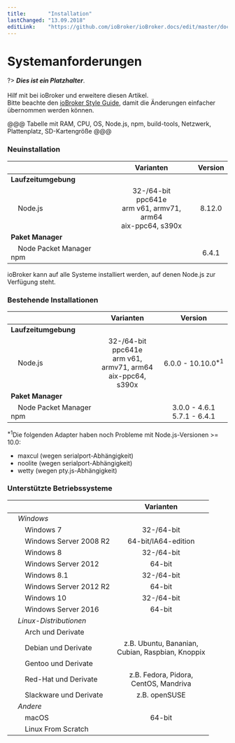```yaml
---
title:       "Installation"
lastChanged: "13.09.2018"
editLink:    "https://github.com/ioBroker/ioBroker.docs/edit/master/docs/install/requirements.md"
---
```


# Systemanforderungen

?> ***Dies ist ein Platzhalter***.
   <br><br>
   Hilf mit bei ioBroker und erweitere diesen Artikel.  
   Bitte beachte den [ioBroker Style Guide](community/styleguidedoc), 
   damit die Änderungen einfacher übernommen werden können.

@@@ Tabelle mit RAM, CPU, OS, Node.js, npm, build-tools, Netzwerk,
Plattenplatz, SD-Kartengröße @@@


### Neuinstallation

|   | Varianten | Version |
|---|:---------:|:-------:|
**Laufzeitumgebung** | | 
&emsp;Node.js | 32-/64-bit<br>ppc641e<br>arm v61, armv71, arm64<br>aix-ppc64, s390x | 8.12.0
**Paket Manager** | |
&emsp;Node Packet Manager npm  |                 | 6.4.1

ioBroker kann auf alle Systeme installiert werden, auf denen Node.js zur
Verfügung steht.


### Bestehende Installationen

|   | Varianten | Version |
|---|:---------:|:-------:|
**Laufzeitumgebung** | | 
&emsp;Node.js | 32-/64-bit<br>ppc641e<br>arm v61, armv71, arm64<br>aix-ppc64, s390x | 6.0.0 - 10.10.0<sup>*1</sup>
**Paket Manager** | |
&emsp;Node Packet Manager npm  |                 | 3.0.0 - 4.6.1  5.7.1 - 6.4.1

<sup>*1</sup>Die folgenden Adapter haben noch Probleme mit Node.js-Versionen >= 10.0:
- maxcul (wegen serialport-Abhängigkeit)
- noolite (wegen serialport-Abhängigkeit)
- wetty (wegen pty.js-Abhängigkeit)


### Unterstützte Betriebssysteme
|   | Varianten | 
|---|:---------:|
&emsp;*Windows* |
&emsp;&emsp;Windows 7 | 32-/64-bit
&emsp;&emsp;Windows Server 2008 R2 | 64-bit/IA64-edition
&emsp;&emsp;Windows 8 | 32-/64-bit
&emsp;&emsp;Windows Server 2012 |  64-bit
&emsp;&emsp;Windows 8.1 | 32-/64-bit
&emsp;&emsp;Windows Server 2012 R2 | 64-bit
&emsp;&emsp;Windows 10 | 32-/64-bit
&emsp;&emsp;Windows Server 2016 | 64-bit
*&emsp;Linux-Distributionen* |
&emsp;&emsp;Arch und Derivate |
&emsp;&emsp;Debian und Derivate | z.B. Ubuntu, Bananian, <br>Cubian, Raspbian, Knoppix
&emsp;&emsp;Gentoo und Derivate |
&emsp;&emsp;Red-Hat und Derivate | z.B. Fedora, Pidora, <br>CentOS, Mandriva
&emsp;&emsp;Slackware und Derivate | z.B. openSUSE
&emsp;*Andere* |
&emsp;&emsp;macOS | 64-bit
&emsp;&emsp;Linux From Scratch |
